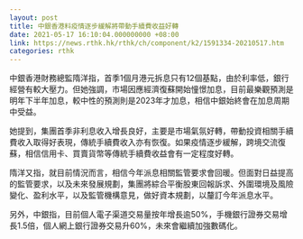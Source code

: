 ```yaml
---
layout: post
title: 中銀香港料疫情逐步緩解將帶動手續費收益好轉
date: 2021-05-17 16:10:04.000000000 +08:00
link: https://news.rthk.hk/rthk/ch/component/k2/1591334-20210517.htm
categories: rthk
---
```


中銀香港財務總監隋洋指，首季1個月港元拆息只有12個基點，由於利率低，銀行經營有較大壓力。但她強調，市場因應經濟復蘇開始憧憬加息，目前最樂觀預測是明年下半年加息，較中性的預測則是2023年才加息，相信中銀始終會在加息周期中受益。

她提到，集團首季非利息收入增長良好，主要是市場氣氛好轉，帶動投資相關手續費收入取得好表現，傳統手續費收入亦有恢復。如果疫情逐步緩解，跨境交流復蘇，相信信用卡、買賣貨幣等傳統手續費收益會有一定程度好轉。

隋洋又指，就目前情況而言，相信今年派息相關監管要求會回暖。但面對日益提高的監管要求，以及未來發展規劃，集團將綜合平衡股東回報訴求、外圍環境及風險變化、盈利水平，以及監管機構意見，做好資本規劃，以釐訂今年派息水平。

另外，中銀指，目前個人電子渠道交易量按年增長逾50%，手機銀行證券交易增長1.5倍，個人網上銀行證券交易升60%，未來會繼續加強數碼化。
